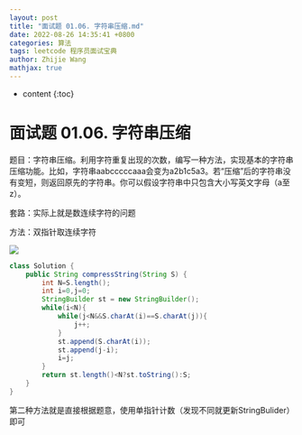 ```yaml
---
layout: post
title: "面试题 01.06. 字符串压缩.md"
date: 2022-08-26 14:35:41 +0800
categories: 算法
tags: leetcode 程序员面试宝典
author: Zhijie Wang
mathjax: true
---
```



* content
{:toc}














# 面试题 01.06. 字符串压缩



题目：字符串压缩。利用字符重复出现的次数，编写一种方法，实现基本的字符串压缩功能。比如，字符串aabcccccaaa会变为a2b1c5a3。若“压缩”后的字符串没有变短，则返回原先的字符串。你可以假设字符串中只包含大小写英文字母（a至z）。



套路：实际上就是数连续字符的问题

方法：双指针取连续字符



![](D:/下载/youdaonote-pull-master/youdaonote-pull-master/youdaonote/youdaonote-images/WEBRESOURCE4332bee6111e1aee29e7f52680097b48.gif)



```java
class Solution {
    public String compressString(String S) {
        int N=S.length();
        int i=0,j=0;
        StringBuilder st = new StringBuilder();
        while(i<N){            
            while(j<N&&S.charAt(i)==S.charAt(j)){
                j++;
            }
            st.append(S.charAt(i));
            st.append(j-i);
            i=j;
        }
        return st.length()<N?st.toString():S;
    }
}
```



第二种方法就是直接根据题意，使用单指针计数（发现不同就更新StringBulider）即可